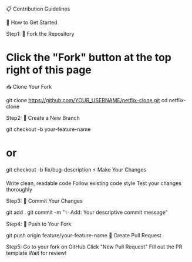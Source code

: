 📋 Contribution Guidelines


🎯 How to Get Started

Step1:
🍴 Fork the Repository

# Click the "Fork" button at the top right of this page
📥 Clone Your Fork

git clone https://github.com/YOUR_USERNAME/netflix-clone.git
cd netflix-clone

Step2:
🌿 Create a New Branch

git checkout -b your-feature-name
# or
git checkout -b fix/bug-description
⚡ Make Your Changes

Write clean, readable code
Follow existing code style
Test your changes thoroughly

Step3:
💾 Commit Your Changes

git add .
git commit -m "✨ Add: Your descriptive commit message"

Step4:
🚀 Push to Your Fork

git push origin feature/your-feature-name
🔄 Create Pull Request

Step5:
Go to your fork on GitHub
Click "New Pull Request"
Fill out the PR template
Wait for review!
